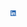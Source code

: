 <a href="https://www.linkedin.com/in/brunoalbuquerque50">
  <img src="https://raw.githubusercontent.com/boa50/boa50/master/LI-In-Bug.png" width=2% height=2%>
</a>

<!--
**boa50/boa50** is a ✨ _special_ ✨ repository because its `README.md` (this file) appears on your GitHub profile.

Here are some ideas to get you started:

- 🔭 I’m currently working on ...
- 🌱 I’m currently learning ...
- 👯 I’m looking to collaborate on ...
- 🤔 I’m looking for help with ...
- 💬 Ask me about ...
- 📫 How to reach me: ...
- 😄 Pronouns: ...
- ⚡ Fun fact: ...
-->
